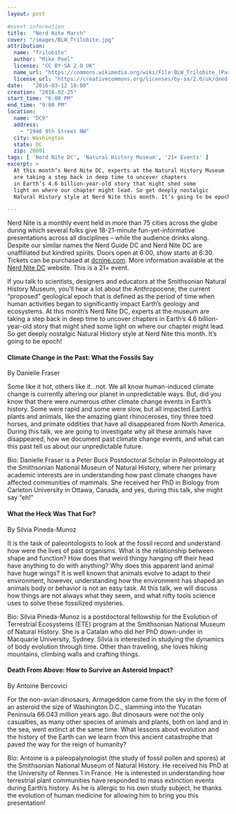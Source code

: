 ```yaml
---
layout: post

#event information
title:  "Nerd Nite March"
cover: "/images/BLW_Trilobite.jpg"
attribution:
  name: "Trilobite"
  author: "Mike Peel"
  license: "CC BY-SA 2.0 UK"
  name_url: "https://commons.wikimedia.org/wiki/File:BLW_Trilobite_(Paradoxides_sp.).jpg"
  license_url: "https://creativecommons.org/licenses/by-sa/2.0/uk/deed.en"
date:   "2016-03-12 18:00"
creation: "2016-02-25"
start_time: "6:00 PM"
end_time: "9:00 PM"
location:
  name: "DC9"
  address:
    - "1940 9th Street NW"
  city: Washington
  state: DC
  zip: 20001
tags: [ 'Nerd Nite DC', 'Natural History Museum', '21+ Events' ]
excerpt: >
  At this month’s Nerd Nite DC, experts at the Natural History Museum
  are taking a step back in deep time to uncover chapters
  in Earth’s 4.6 billion-year-old story that might shed some
  light on where our chapter might lead. So get deeply nostalgic
  Natural History style at Nerd Nite this month. It’s going to be epoch!

---
```


Nerd Nite is a monthly event held in more than 75 cities across the globe during which several folks give 18-21-minute fun-yet-informative presentations across all disciplines – while the audience drinks along. Despite our similar names the Nerd Guide DC and Nerd Nite DC are unaffiliated but kindred spirits. Doors open at 6:00, show starts at 6:30. Tickets can be purchased at [dcnine.com](http://dcnine.com). More information available at the [Nerd Nite DC](https://dc.nerdnite.com) website. This is a 21+ event.

If you talk to scientists, designers and educators at the Smithsonian Natural History Museum, you’ll hear a lot about the Anthropocene, the current “proposed” geological epoch that is defined as the period of time when human activities began to significantly impact Earth’s geology and ecosystems. At this month’s Nerd Nite DC, experts at the museum are taking a step back in deep time to uncover chapters in Earth’s 4.6 billion-year-old story that might shed some light on where our chapter might lead. So get deeply nostalgic Natural History style at Nerd Nite this month. It’s going to be epoch!

#### Climate Change in the Past: What the Fossils Say

By Danielle Fraser

Some like it hot, others like it...not. We all know human-induced climate change is currently altering our planet in unpredictable ways. But, did you know that there were numerous other climate change events in Earth’s history. Some were rapid and some were slow, but all impacted Earth’s plants and animals, like the amazing giant rhinoceroses, tiny three toed horses, and primate oddities that have all disappeared from North America. During this talk, we are going to investigate why all these animals have disappeared, how we document past climate change events, and what can this past tell us about our unpredictable future.

Bio: Danielle Fraser is a Peter Buck Postdoctoral Scholar in Paleontology at the Smithsonian National Museum of Natural History, where her primary academic interests are in understanding how past climate changes have affected communities of mammals. She received her PhD in Biology from Carleton University in Ottawa, Canada, and yes, during this talk, she might say “eh!”

#### What the Heck Was That For?  

By Silvia Pineda-Munoz

It is the task of paleontologists to look at the fossil record and understand how were the lives of past organisms. What is the relationship between shape and function? How does that weird thingy hanging off their head have anything to do with anything? Why does this apparent land animal have huge wings? It is well known that animals evolve to adapt to their environment, however, understanding how the environment has shaped an animals body or behavior is not an easy task. At this talk, we will discuss how things are not always what they seem, and what nifty tools science uses to solve these fossilized mysteries.

Bio: Silvia Pineda-Munoz is a postdoctoral fellowship for the Evolution of Terrestrial Ecosystems (ETE) program at the Smithsonian National Museum of Natural History. She is a Catalan who did her PhD down-under in Macquarie University, Sydney. Sílvia is interested in studying the dynamics of body evolution through time. Other than traveling, she loves hiking mountains, climbing walls and crafting things.

#### Death From Above: How to Survive an Asteroid Impact?

By Antoine Bercovici

For the non-avian dinosaurs, Armageddon came from the sky in the form of an asteroid the size of Washington D.C., slamming into the Yucatan Peninsula 66.043 million years ago. But dinosaurs were not the only casualties, as many other species of animals and plants, both on land and in the sea, went extinct at the same time. What lessons about evolution and the history of the Earth can we learn from this ancient catastrophe that paved the way for the reign of humanity?

Bio: Antoine is a paleopalynologist (the study of fossil pollen and spores) at the Smithsonian National Museum of Natural History. He received his PhD at the University of Rennes 1 in France. He is interested in understanding how terrestrial plant communities have responded to mass extinction events during Earth’s history. As he is allergic to his own study subject, he thanks the evolution of human medicine for allowing him to bring you this presentation!

